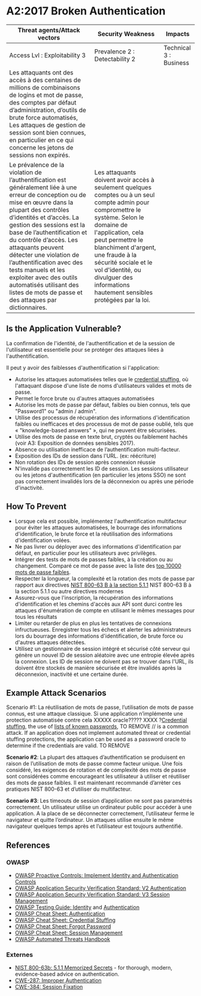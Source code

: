 # A2:2017 Broken Authentication

| Threat agents/Attack vectors | Security Weakness           | Impacts               |
| -- | -- | -- |
| Access Lvl : Exploitability 3 | Prevalence 2 : Detectability 2 | Technical 3 : Business |
| Les attaquants ont des accès à des centaines de millions de combinaisons de logins et mot de passe, des comptes par défaut d’administration, d’outils de brute force automatisés, Les attaques de gestion de session sont bien connues, en particulier en ce qui concerne les jetons de sessions non expirés. |
Le prévalence de la violation de l’authentification est généralement liée à une erreur de conception ou de mise en œuvre dans la plupart des contrôles d’identités et d’accès. La gestion des sessions est la base  de l’authentification et du contrôle d’accès. Les attaquants peuvent détecter une violation de l’authentification avec des tests manuels et les exploiter avec des outils automatisés utilisant des listes de mots de passe et des attaques par dictionnaires. | Les attaquants doivent avoir accès à seulement quelques comptes ou à un seul compte admin pour compromettre le système. Selon le domaine de l'application, cela peut permettre le blanchiment d'argent, une fraude à la sécurité sociale et le vol d'identité, ou divulguer des informations hautement sensibles protégées par la loi. |

## Is the Application Vulnerable?

La confirmation de l'identité, de l'authentification et de la session de l'utilisateur est essentielle pour se protéger des attaques liées à l'authentification. 

Il peut y avoir des faiblesses d'authentification si l'application:

* Autorise les attaques automatisées telles que le [credential stuffing](https://www.owasp.org/index.php/Credential_stuffing), où l'attaquant dispose d'une liste de noms d'utilisateurs valides et mots de passe.
* Permet le force brute ou d'autres attaques automatisées
* Autorise les mots de passe par défaut, faibles ou bien connus, tels que "Password1" ou "admin / admin".
* Utilise des processus de récupération des informations d'identification faibles ou inefficaces et des processus de mot de passe oublié, tels que « "knowledge-based answers" », qui ne peuvent être sécurisées.
* Utilise des mots de passe en texte brut, cryptés ou faiblement hachés (voir A3: Exposition de données sensibles 2017).
* Absence ou utilisation inefficace de l’authentification multi-facteur.
* Exposition des IDs de session dans l'URL. (ex: réécriture)
* Non rotation des IDs de session après connexion réussie
* N'invalide pas correctement les ID de session. Les sessions utilisateur ou les jetons d'authentification (en particulier les jetons SSO) ne sont pas correctement invalidés lors de la déconnexion ou après une période d'inactivité.

## How To Prevent

* Lorsque cela est possible, implémentez l'authentification multifacteur pour éviter les attaques automatisées, le bourrage des informations d'identification, le brute force et la réutilisation des informations d'identification volées.
* Ne pas livrer ou déployer avec des informations d'identification par défaut, en particulier pour les utilisateurs avec privilèges.
* Intégrer des tests de mots de passes faibles, à la création ou au changement. Comparé ce mot de passe avec la liste des [top 10000 mots de passe faibles](https://github.com/danielmiessler/SecLists/tree/master/Passwords).  
* Respecter la longueur, la complexité et la rotation des mots de passe par rapport aux directives [NIST 800-63 B à la section 5.1.1](https://pages.nist.gov/800-63-3/sp800-63b.html#memsecret) 
NIST 800-63 B à la section 5.1.1 ou autre directives modernes
* Assurez-vous que l'inscription, la récupération des informations d'identification et les chemins d'accès aux API sont durci contre les attaques d'énumération de compte en utilisant le mêmes messages pour tous les résultats
* Limiter ou retarder de plus en plus les tentatives de connexions infructueuses. Enregistrer tous les échecs et alerter les administrateurs lors du bourrage des informations d'identification, de brute force ou d'autres attaques détectées.
 * Utilisez un gestionnaire de session intégré et sécurisé côté serveur qui génère un nouvel ID de session aléatoire avec une entropie élevée après la connexion. Les ID de session ne doivent pas se trouver dans l'URL, ils doivent être stockés de manière sécurisée et être invalidés après la déconnexion, inactivité et une certaine durée. 
 
## Example Attack Scenarios

Scenario #1: La réutilisation de mots de passe, l’utilisation de mots de passe connus, est une attaque classique. Si une application n’implémente une protection automatisée contre cela XXXXX oracle????? XXXX ?[Credential stuffing](https://www.owasp.org/index.php/Credential_stuffing), the use of [lists of known passwords](https://github.com/danielmiessler/SecLists), TO REMOVE // is a common attack. If an application does not implement automated threat or credential stuffing protections, the application can be used as a password oracle to determine if the credentials are valid. TO REMOVE

**Scenario #2**: La plupart des attaques d’authentification se produisent en raison de l’utilisation de mots de passe comme facteur unique. Une fois considéré, les exigences de rotation et de complexité des mots de passe sont considérées comme encourageant les utilisateur à utiliser et réutiliser des mots de passe faibles. Il est maintenant recommandé d’arrèter ces pratiques NIST 800-63 et d’utiliser du multifacteur.

**Scenario #3**: Les timeouts de session d’application ne sont pas paramétrés correctement. Un utilisateur utilise un ordinateur public pour accéder à une application. A la place de se déconnecter correctement, l’utilisateur ferme le navigateur et quitte l’ordinateur. Un attaques utilise ensuite le même navigateur quelques temps après et l’utilisateur est toujours authentifié. 

## References

### OWASP

* [OWASP Proactive Controls: Implement Identity and Authentication Controls](https://www.owasp.org/index.php/OWASP_Proactive_Controls#5:_Implement_Identity_and_Authentication_Controls)
* [OWASP Application Security Verification Standard: V2 Authentication](https://www.owasp.org/index.php/Category:OWASP_Application_Security_Verification_Standard_Project#tab=Home)
* [OWASP Application Security Verification Standard: V3 Session Management](https://www.owasp.org/index.php/Category:OWASP_Application_Security_Verification_Standard_Project#tab=Home)
* [OWASP Testing Guide: Identity](https://www.owasp.org/index.php/Testing_Identity_Management)
 and [Authentication](https://www.owasp.org/index.php/Testing_for_authentication)
* [OWASP Cheat Sheet: Authentication](https://www.owasp.org/index.php/Authentication_Cheat_Sheet)
* [OWASP Cheat Sheet: Credential Stuffing](https://www.owasp.org/index.php/Credential_Stuffing_Prevention_Cheat_Sheet)
* [OWASP Cheat Sheet: Forgot Password](https://www.owasp.org/index.php/Forgot_Password_Cheat_Sheet)
* [OWASP Cheat Sheet: Session Management](https://www.owasp.org/index.php/Session_Management_Cheat_Sheet)
* [OWASP Automated Threats Handbook](https://www.owasp.org/index.php/OWASP_Automated_Threats_to_Web_Applications)

### Externes

* [NIST 800-63b: 5.1.1 Memorized Secrets](https://pages.nist.gov/800-63-3/sp800-63b.html#memsecret) - for thorough, modern, evidence-based advice on authentication. 
* [CWE-287: Improper Authentication](https://cwe.mitre.org/data/definitions/287.html)
* [CWE-384: Session Fixation](https://cwe.mitre.org/data/definitions/384.html)
